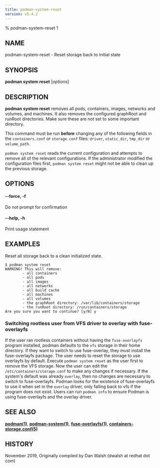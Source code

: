 ```yaml
---
title: podman-system-reset
version: v5.4.2
---
```


% podman-system-reset 1

## NAME
podman\-system\-reset - Reset storage back to initial state

## SYNOPSIS
**podman system reset** [*options*]

## DESCRIPTION
**podman system reset** removes all pods, containers, images, networks and volumes, and machines.
It also removes the configured graphRoot and runRoot directories. Make sure these are not set to
some important directory.

This command must be run **before** changing any of the following fields in the
`containers.conf` or `storage.conf` files: `driver`, `static_dir`, `tmp_dir`
or `volume_path`.

`podman system reset` reads the current configuration and attempts to remove all
of the relevant configurations. If the administrator modified the configuration files first,
`podman system reset` might not be able to clean up the previous storage.

## OPTIONS
#### **--force**, **-f**

Do not prompt for confirmation

#### **--help**, **-h**

Print usage statement

## EXAMPLES

Reset all storage back to a clean initialized state.
```
$ podman system reset
WARNING! This will remove:
        - all containers
        - all pods
        - all images
        - all networks
        - all build cache
        - all machines
        - all volumes
        - the graphRoot directory: /var/lib/containers/storage
        - the runRoot directory: /run/containers/storage
Are you sure you want to continue? [y/N] y
```

### Switching rootless user from VFS driver to overlay with fuse-overlayfs

If the user ran rootless containers without having the `fuse-overlayfs` program
installed, podman defaults to the `vfs` storage in their home directory. If they
want to switch to use fuse-overlay, they must install the fuse-overlayfs
package. The user needs to reset the storage to use overlayfs by default.
Execute `podman system reset` as the user first to remove the VFS storage. Now
the user can edit the `/etc/containers/storage.conf` to make any changes if
necessary. If the system's default was already `overlay`, then no changes are
necessary to switch to fuse-overlayfs. Podman looks for the existence of
fuse-overlayfs to use it when set in the `overlay` driver, only falling back to vfs
if the program does not exist. Users can run `podman info` to ensure Podman is
using fuse-overlayfs and the overlay driver.

## SEE ALSO
**[podman(1)](podman.1.md)**, **[podman-system(1)](podman-system.1.md)**,  **[fuse-overlayfs(1)](https://github.com/containers/fuse-overlayfs/blob/main/fuse-overlayfs.1.md)**, **[containers-storage.conf(5)](https://github.com/containers/storage/blob/main/docs/containers-storage.conf.5.md)**

## HISTORY
November 2019, Originally compiled by Dan Walsh (dwalsh at redhat dot com)
